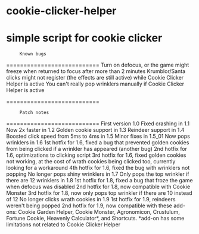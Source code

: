 # cookie-clicker-helper
simple script for cookie clicker
 ===========================

         Known bugs

 ===========================
 Turn on defocus, or the game might freeze when returned to focus after more than 2 minutes
 Krumblor/Santa clicks might not register (the effects are still active) while Cookie Clicker Helper is active
 You can't really pop wrinklers manually if Cookie Clicker Helper is active

 ===========================

         Patch notes

 ===========================
 First version 1.0
 Fixed crashing in 1.1
 Now 2x faster in 1.2
 Golden cookie support in 1.3
 Reindeer support in 1.4
 Boosted click speed from 5ms to 4ms in 1.5
 Minor fixes in 1.5_01
 Now pops wrinklers in 1.6
 1st hotfix for 1.6, fixed a bug that prevented golden cookies from being clicked if a wrinkler has appeared (another bug)
 2nd hotfix for 1.6, optimizations to clicking script
 3rd hotfix for 1.6, fixed golden cookies not working, at the cost of wrath cookies being clicked too, currently looking for a workaround
 4th hotfix for 1.6, fixed the bug with wrinklers not popping
 No longer pops shiny wrinklers in 1.7
 Only pops the top wrinkler if there are 12 wrinklers in 1.8
 1st hotfix for 1.8, fixed a bug that froze the game when defocus was disabled
 2nd hotfix for 1.8, now compatible with Cookie Monster
 3rd hotfix for 1.8, now only pops top wrinkler if there are 10 instead of 12
 No longer clicks wrath cookies in 1.9
 1st hotfix for 1.9, reindeers weren't being popped
 2nd hotfix for 1.9, now compatible with these add-ons: Cookie Garden Helper, Cookie Monster, Agronomicon, Crustulum, Fortune Cookie, Heavenly Calculator*, and Shortcuts.
 *add-on has some limitations not related to Cookie Clicker Helper
